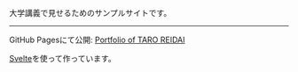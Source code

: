 大学講義で見せるためのサンプルサイトです。

---

GitHub Pagesにて公開: [Portfolio of TARO REIDAI](https://nagatani.github.io/portfolio2021/)


[Svelte](https://svelte.dev)を使って作っています。
